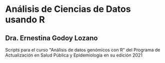 # Análisis de Ciencias de Datos usando R
## Dra. Ernestina Godoy Lozano
Scripts para el curso "Análisis de datos genómicos con R" del Programa de Actualización en Salud Pública y Epidemiología en su edición 2021
